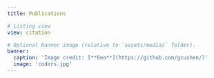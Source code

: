 ```yaml
---
title: Publications

# Listing view
view: citation

# Optional banner image (relative to `assets/media/` folder).
banner:
  caption: 'Image credit: [**Geo**](https://github.com/gcushen/)'
  image: 'coders.jpg'
---
```

